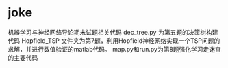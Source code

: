 # joke
机器学习与神经网络导论期末试题相关代码
dec_tree.py 为第五题的决策树构建代码
Hopfield_TSP 文件夹为第7题，利用Hopfield神经网络实现一个TSP问题的求解，并进行数值验证的matlab代码。
map.py和run.py为第8题强化学习走迷宫的主要代码
